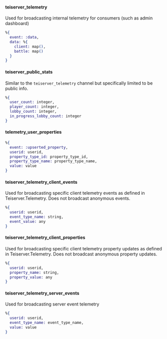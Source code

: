 #### teiserver_telemetry
Used for broadcasting internal telemetry for consumers (such as admin dashboard)
```elixir
%{
  event: :data,
  data: %{
    client: map(),
    battle: map()
  }
}
```

#### teiserver_public_stats
Similar to the `teiserver_telemetry` channel but specifically limited to be public info.
```elixir
%{
  user_count: integer,
  player_count: integer,
  lobby_count: integer,
  in_progress_lobby_count: integer
}
```

#### telemetry_user_properties
```elixir
%{
  event: :upserted_property,
  userid: userid,
  property_type_id: property_type_id,
  property_type_name: property_type_name,
  value: value
}
```

#### teiserver_telemetry_client_events
Used for broadcasting specific client telemetry events as defined in Teiserver.Telemetry. Does not broadcast anonymous events.
```elixir
%{
  userid: userid,
  event_type_name: string,
  event_value: any
}
```

#### teiserver_telemetry_client_properties
Used for broadcasting specific client telemetry property updates as defined in Teiserver.Telemetry. Does not broadcast anonymous property updates.
```elixir
%{
  userid: userid,
  property_name: string,
  property_value: any
}
```

#### teiserver_telemetry_server_events
Used for broadcasting server event telemetry
```elixir
%{
  userid: userid,
  event_type_name: event_type_name,
  value: value
}
```


